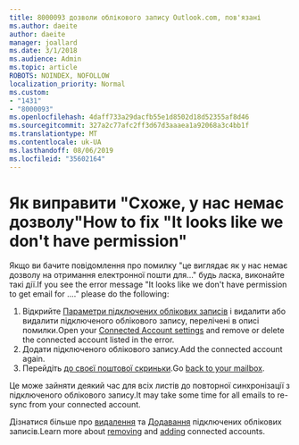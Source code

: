 ```yaml
---
title: 8000093 дозволи облікового запису Outlook.com, пов'язані
ms.author: daeite
author: daeite
manager: joallard
ms.date: 3/1/2018
ms.audience: Admin
ms.topic: article
ROBOTS: NOINDEX, NOFOLLOW
localization_priority: Normal
ms.custom:
- "1431"
- "8000093"
ms.openlocfilehash: 4daff733a29dacfb55e1d8502d18d52355af8d46
ms.sourcegitcommit: 327a2c77afc2ff3d67d3aaaea1a92068a3c4bb1f
ms.translationtype: MT
ms.contentlocale: uk-UA
ms.lasthandoff: 08/06/2019
ms.locfileid: "35602164"
---
```

# <a name="how-to-fix-it-looks-like-we-dont-have-permission"></a><span data-ttu-id="e599b-102">Як виправити "Схоже, у нас немає дозволу"</span><span class="sxs-lookup"><span data-stu-id="e599b-102">How to fix "It looks like we don't have permission"</span></span>

<span data-ttu-id="e599b-103">Якщо ви бачите повідомлення про помилку "це виглядає як у нас немає дозволу на отримання електронної пошти для..." будь ласка, виконайте такі дії.</span><span class="sxs-lookup"><span data-stu-id="e599b-103">If you see the error message "It looks like we don't have permission to get email for ...." please do the following:</span></span>

1. <span data-ttu-id="e599b-104">Відкрийте [Параметри підключених облікових записів](https://outlook.live.com/mail/options/mail/accounts) і видалити або видалити підключеного облікового запису, перелічені в описі помилки.</span><span class="sxs-lookup"><span data-stu-id="e599b-104">Open your [Connected Account settings](https://outlook.live.com/mail/options/mail/accounts) and remove or delete the connected account listed in the error.</span></span>
2. <span data-ttu-id="e599b-105">Додати підключеного облікового запису.</span><span class="sxs-lookup"><span data-stu-id="e599b-105">Add the connected account again.</span></span>
3. <span data-ttu-id="e599b-106">Перейдіть [до своєї поштової скриньки](https://outlook.live.com/mail/inbox).</span><span class="sxs-lookup"><span data-stu-id="e599b-106">Go [back to your mailbox](https://outlook.live.com/mail/inbox).</span></span>

<span data-ttu-id="e599b-107">Це може зайняти деякий час для всіх листів до повторної синхронізації з підключеного облікового запису.</span><span class="sxs-lookup"><span data-stu-id="e599b-107">It may take some time for all emails to re-sync from your connected account.</span></span>

<span data-ttu-id="e599b-108">Дізнатися більше про [видалення](https://support.office.com/article/0b9a6b95-ff1b-46c1-bf60-d6b3b82c5ac8?wt.mc_id=Office_Outlook_com_Alchemy) та [Додавання](https://support.office.com/article/c5224df4-5885-4e79-91ba-523aa743f0ba?wt.mc_id=Office_Outlook_com_Alchemy) підключених облікових записів.</span><span class="sxs-lookup"><span data-stu-id="e599b-108">Learn more about [removing](https://support.office.com/article/0b9a6b95-ff1b-46c1-bf60-d6b3b82c5ac8?wt.mc_id=Office_Outlook_com_Alchemy) and [adding](https://support.office.com/article/c5224df4-5885-4e79-91ba-523aa743f0ba?wt.mc_id=Office_Outlook_com_Alchemy) connected accounts.</span></span>